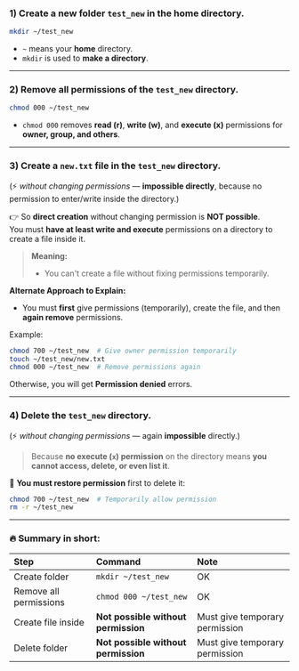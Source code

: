 ### **1) Create a new folder `test_new` in the home directory.**

```bash
mkdir ~/test_new
```
- `~` means your **home** directory.
- `mkdir` is used to **make a directory**.

---

### **2) Remove all permissions of the `test_new` directory.**

```bash
chmod 000 ~/test_new
```
- `chmod 000` removes **read (r)**, **write (w)**, and **execute (x)** permissions for **owner, group, and others**.

---

### **3) Create a `new.txt` file in the `test_new` directory.**
(⚡ *without changing permissions* — **impossible directly**, because no permission to enter/write inside the directory.)

👉 So **direct creation** without changing permission is **NOT possible**.  
You must **have at least write and execute** permissions on a directory to create a file inside it.

> **Meaning:**  
> - You can't create a file without fixing permissions temporarily.

**Alternate Approach to Explain:**
- You must **first** give permissions (temporarily), create the file, and then **again remove** permissions.

Example:
```bash
chmod 700 ~/test_new  # Give owner permission temporarily
touch ~/test_new/new.txt
chmod 000 ~/test_new  # Remove permissions again
```
Otherwise, you will get **Permission denied** errors.

---

### **4) Delete the `test_new` directory.**
(⚡ *without changing permissions* — again **impossible** directly.)

> Because **no execute (`x`) permission** on the directory means **you cannot access, delete, or even list it**.

🔵 **You must restore permission** first to delete it:

```bash
chmod 700 ~/test_new  # Temporarily allow permission
rm -r ~/test_new
```

---

### 🔥 **Summary in short:**

| Step | Command | Note |
|:----|:--------|:-----|
| Create folder | `mkdir ~/test_new` | OK |
| Remove all permissions | `chmod 000 ~/test_new` | OK |
| Create file inside | **Not possible without permission** | Must give temporary permission |
| Delete folder | **Not possible without permission** | Must give temporary permission |

